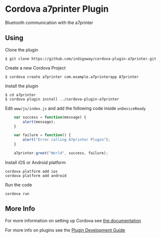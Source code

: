 # Cordova a7printer Plugin

Bluetooth communication with the a7printer

## Using
Clone the plugin

    $ git clone https://github.com/indigoway/cordova-plugin-a7printer.git

Create a new Cordova Project

    $ cordova create a7printer com.example.a7printerapp A7printer
    
Install the plugin

    $ cd a7printer
    $ cordova plugin install ../cordova-plugin-a7printer
    

Edit `www/js/index.js` and add the following code inside `onDeviceReady`

```js
    var success = function(message) {
        alert(message);
    }

    var failure = function() {
        alert("Error calling A7printer Plugin");
    }

    a7printer.greet("World", success, failure);
```

Install iOS or Android platform

    cordova platform add ios
    cordova platform add android
    
Run the code

    cordova run 

## More Info

For more information on setting up Cordova see [the documentation](http://cordova.apache.org/docs/en/4.0.0/guide_cli_index.md.html#The%20Command-Line%20Interface)

For more info on plugins see the [Plugin Development Guide](http://cordova.apache.org/docs/en/4.0.0/guide_hybrid_plugins_index.md.html#Plugin%20Development%20Guide)
